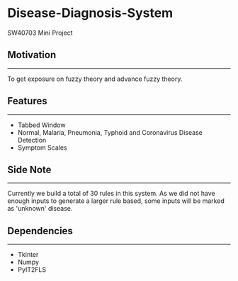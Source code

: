 # Disease-Diagnosis-System
SW40703 Mini Project


## Motivation
------------------
To get exposure on fuzzy theory and advance fuzzy theory. <br />


## Features
------------------
- Tabbed Window
- Normal, Malaria, Pneumonia, Typhoid and Coronavirus Disease Detection
- Symptom Scales

## Side Note
------------------
Currently we build a total of 30 rules in this system. 
As we did not have enough inputs to generate a larger rule based, some inputs will be marked as 'unknown' disease.

## Dependencies
------------------
- Tkinter 
- Numpy
- PyIT2FLS
